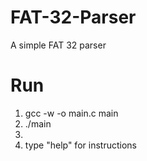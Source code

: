 # FAT-32-Parser
A simple FAT 32 parser

# Run
1. gcc -w -o main.c main
2. ./main
3. <path to iso file>
4. type "help" for instructions
